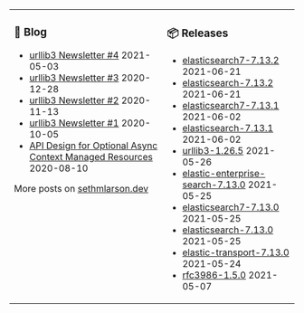 <table><tr><td valign="top">

### 📰 Blog
<!-- blog starts -->
* [urllib3 Newsletter #4](http://sethmlarson.dev/blog/2021-05-03/urllib3-newsletter-4) 2021-05-03
* [urllib3 Newsletter #3](http://sethmlarson.dev/blog/2020-12-28/urllib3-newsletter-3) 2020-12-28
* [urllib3 Newsletter #2](http://sethmlarson.dev/blog/2020-11-13/urllib3-newsletter-2) 2020-11-13
* [urllib3 Newsletter #1](http://sethmlarson.dev/blog/2020-10-05/urllib3-newsletter-september-2020) 2020-10-05
* [API Design for Optional Async Context Managed Resources](http://sethmlarson.dev/blog/2020-08-10/api-design-for-an-async-open) 2020-08-10
<!-- blog ends -->
More posts on [sethmlarson.dev](https://sethmlarson.dev)
</td><td valign="top">

### 📦 Releases
<!-- other starts -->
* [elasticsearch7-7.13.2](https://pypi.org/project/elasticsearch7/7.13.2) 2021-06-21
* [elasticsearch-7.13.2](https://pypi.org/project/elasticsearch/7.13.2) 2021-06-21
* [elasticsearch7-7.13.1](https://pypi.org/project/elasticsearch7/7.13.1) 2021-06-02
* [elasticsearch-7.13.1](https://pypi.org/project/elasticsearch/7.13.1) 2021-06-02
* [urllib3-1.26.5](https://pypi.org/project/urllib3/1.26.5) 2021-05-26
* [elastic-enterprise-search-7.13.0](https://pypi.org/project/elastic-enterprise-search/7.13.0) 2021-05-25
* [elasticsearch7-7.13.0](https://pypi.org/project/elasticsearch7/7.13.0) 2021-05-25
* [elasticsearch-7.13.0](https://pypi.org/project/elasticsearch/7.13.0) 2021-05-25
* [elastic-transport-7.13.0](https://pypi.org/project/elastic-transport/7.13.0) 2021-05-24
* [rfc3986-1.5.0](https://pypi.org/project/rfc3986/1.5.0) 2021-05-07
<!-- other ends -->
</td></tr></table>
